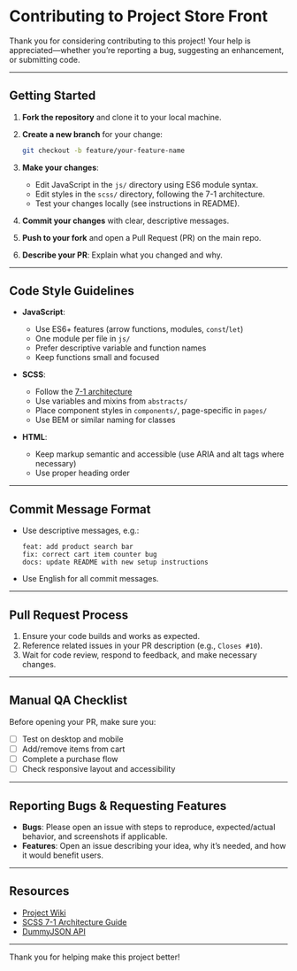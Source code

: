 # Contributing to Project Store Front

Thank you for considering contributing to this project! Your help is appreciated—whether you’re reporting a bug, suggesting an enhancement, or submitting code.

---

## Getting Started

1. **Fork the repository** and clone it to your local machine.
2. **Create a new branch** for your change:
   ```bash
   git checkout -b feature/your-feature-name
   ```
3. **Make your changes**:
   - Edit JavaScript in the `js/` directory using ES6 module syntax.
   - Edit styles in the `scss/` directory, following the 7-1 architecture.
   - Test your changes locally (see instructions in README).

4. **Commit your changes** with clear, descriptive messages.
5. **Push to your fork** and open a Pull Request (PR) on the main repo.
6. **Describe your PR**: Explain what you changed and why.

---

## Code Style Guidelines

- **JavaScript**:  
  - Use ES6+ features (arrow functions, modules, `const`/`let`)
  - One module per file in `js/`
  - Prefer descriptive variable and function names
  - Keep functions small and focused

- **SCSS**:  
  - Follow the [7-1 architecture](https://sass-guidelin.es/#the-7-1-pattern)
  - Use variables and mixins from `abstracts/`
  - Place component styles in `components/`, page-specific in `pages/`
  - Use BEM or similar naming for classes

- **HTML**:  
  - Keep markup semantic and accessible (use ARIA and alt tags where necessary)
  - Use proper heading order

---

## Commit Message Format

- Use descriptive messages, e.g.:
  ```
  feat: add product search bar
  fix: correct cart item counter bug
  docs: update README with new setup instructions
  ```
- Use English for all commit messages.

---

## Pull Request Process

1. Ensure your code builds and works as expected.
2. Reference related issues in your PR description (e.g., `Closes #10`).
3. Wait for code review, respond to feedback, and make necessary changes.

---

## Manual QA Checklist

Before opening your PR, make sure you:

- [ ] Test on desktop and mobile
- [ ] Add/remove items from cart
- [ ] Complete a purchase flow
- [ ] Check responsive layout and accessibility

---

## Reporting Bugs & Requesting Features

- **Bugs**: Please open an issue with steps to reproduce, expected/actual behavior, and screenshots if applicable.
- **Features**: Open an issue describing your idea, why it’s needed, and how it would benefit users.

---

## Resources

- [Project Wiki](https://github.com/BeastTheNinja/Project_Store_Front/wiki)
- [SCSS 7-1 Architecture Guide](https://sass-guidelin.es/#the-7-1-pattern)
- [DummyJSON API](https://dummyjson.com/docs/products)

---

Thank you for helping make this project better!
